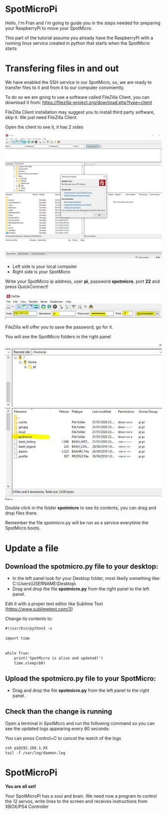 # SpotMicroPi

Hello, I'm Fran and i'm going to guide you in the steps needed for preparing your RaspberryPi to move your SpotMicro.

This part of the tutorial assume you already have the RaspberryPi with a running linux service created in python that starts when the SpotMicro starts

# Transfering files in and out

We have enabled the SSH service in our SpotMicro, so, we are ready to transfer files to it and from it to our computer conviniently.

To do so we are going to use a software called FileZilla Client, you can download it from: https://filezilla-project.org/download.php?type=client

FileZilla Client installation may suggest you to install third party software, skip it. We just need FileZilla Client.

Open the client to see it, it has 2 sides

![filezilla-client-first-window](filezilla-client-first-window.JPG)

* Left side is your local computer
* Right side is your SpotMicro

Write your SpotMicro ip address, user **pi**, password **spotmicro**, port **22** and press QuickConnect!

![filezilla-client-login-spotmicro](filezilla-client-login-spotmicro.JPG)

FileZilla will offer you to save the password, go for it.

You will see the SpotMicro folders in the right panel

![filezilla-client-right-panel](filezilla-client-right-panel.JPG)

Double click in the folder **spotmicro** to see its contents, you can drag and drop files there.

Remember the file spotmicro.py will be run as a service everytime the SpotMicro boots.

# Update a file

## Download the **spotmicro.py** file to your desktop:

* In the left panel look for your Desktop folder, most likelly something like: C:\Users\USERNAME\Desktop\
* Drag and drop the file **spotmicro.py** from the right panel to the left panel.

Edit it with a proper text editor like Sublime Text (https://www.sublimetext.com/3)

Change its contents to:

```
#!/usr/bin/python3 -u

import time


while True:
    print('SpotMicro is alive and updated!')
    time.sleep(60)
```

## Upload the **spotmicro.py** file to your SpotMicro:

* Drag and drop the file **spotmicro.py** from the left panel to the right panel.


## Check than the change is running

Open a terminal in SpotMicro and run the following command so you can see the updated logs appearing every 60 seconds:

You can press Control+C to cancel the watch of the logs

```
ssh pi@192.168.1.XX
tail -f /var/log/daemon.log
```

# SpotMicroPi

**You are all set!**

Your SpotMicroPi has a soul and brain.
We need now a program to control the 12 servos, write lines to the screen and receives instructions from XBOX/PS4 Controller
